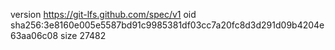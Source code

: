 version https://git-lfs.github.com/spec/v1
oid sha256:3e8160e005e5587bd91c9985381df03cc7a20fc8d3d291d09b4204e63aa06c08
size 27482

